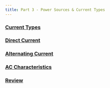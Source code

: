 ```yaml
---
title: Part 3 - Power Sources & Current Types
---
```


### [Current Types](Current_Types)

### [Direct Current](Direct_Current)

### [Alternating Current](Alternating_Current)

### [AC Characteristics](AC_Characteristics)

### [Review](Review)
